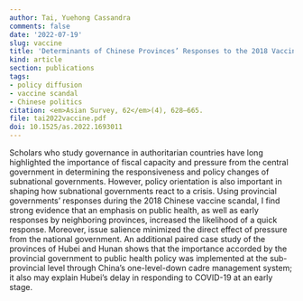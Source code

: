 ```yaml
---
author: Tai, Yuehong Cassandra
comments: false
date: '2022-07-19'
slug: vaccine
title: 'Determinants of Chinese Provinces’ Responses to the 2018 Vaccine Scandal: Policy Orientation and Neighboring Effect'
kind: article
section: publications
tags:
- policy diffusion
- vaccine scandal
- Chinese politics
citation: <em>Asian Survey, 62</em>(4), 628–665.
file: tai2022vaccine.pdf
doi: 10.1525/as.2022.1693011
---
```



Scholars who study governance in authoritarian countries have long highlighted the importance of fiscal capacity and pressure from the central government in determining the responsiveness and policy changes of subnational governments. However, policy orientation is also important in shaping how subnational governments react to a crisis. Using provincial governments’ responses during the 2018 Chinese vaccine scandal, I find strong evidence that an emphasis on public health, as well as early responses by neighboring provinces, increased the likelihood of a quick response. Moreover, issue salience minimized the direct effect of pressure from the national government. An additional paired case study of the provinces of Hubei and Hunan shows that the importance accorded by the provincial government to public health policy was implemented at the sub-provincial level through China’s one-level-down cadre management system; it also may explain Hubei’s delay in responding to COVID-19 at an early stage.
